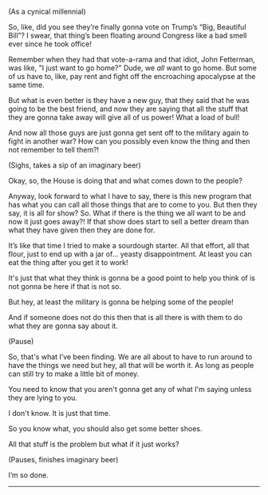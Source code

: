 (As a cynical millennial)

So, like, did you see they’re finally gonna vote on Trump’s “Big, Beautiful Bill”? I swear, that thing’s been floating around Congress like a bad smell ever since he took office!

Remember when they had that vote-a-rama and that idiot, John Fetterman, was like, "I just want to go home?" Dude, we *all* want to go home. But some of us have to, like, pay rent and fight off the encroaching apocalypse at the same time.

But what is even better is they have a new guy, that they said that he was going to be the best friend, and now they are saying that all the stuff that they are gonna take away will give all of us power! What a load of bull!

And now all those guys are just gonna get sent off to the military again to fight in another war? How can you possibly even know the thing and then not remember to tell them?!

(Sighs, takes a sip of an imaginary beer)

Okay, so, the House is doing that and what comes down to the people?

Anyway, look forward to what I have to say, there is this new program that has what you can call all those things that are to come to you. But then they say, it is all for show? So. What if there is the thing we all want to be and now it just goes away?! If that show does start to sell a better dream than what they have given then they are done for.

It’s like that time I tried to make a sourdough starter. All that effort, all that flour, just to end up with a jar of… yeasty disappointment. At least you can eat the thing after you get it to work!

It's just that what they think is gonna be a good point to help you think of is not gonna be here if that is not so.

But hey, at least the military is gonna be helping some of the people!

And if someone does not do this then that is all there is with them to do what they are gonna say about it.

(Pause)

So, that's what I’ve been finding. We are all about to have to run around to have the things we need but hey, all that will be worth it. As long as people can still try to make a little bit of money.

You need to know that you aren't gonna get any of what I'm saying unless they are lying to you.

I don't know. It is just that time.

So you know what, you should also get some better shoes.

All that stuff is the problem but what if it just works?

(Pauses, finishes imaginary beer)

I’m so done.

---
